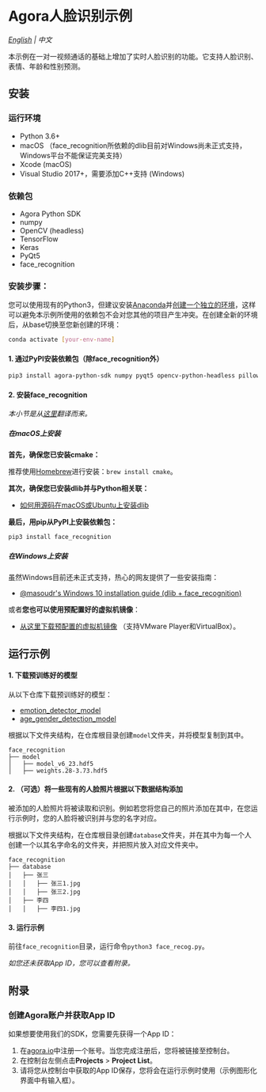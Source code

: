 # Agora人脸识别示例

*[English](README.md) | 中文*

本示例在一对一视频通话的基础上增加了实时人脸识别的功能。它支持人脸识别、表情、年龄和性别预测。



## 安装

### 运行环境

- Python 3.6+
- macOS （face_recognition所依赖的dlib目前对Windows尚未正式支持，Windows平台不能保证完美支持）
- Xcode (macOS)
- Visual Studio 2017+，需要添加C++支持 (Windows)

### 依赖包

- Agora Python SDK
- numpy
- OpenCV (headless)
- TensorFlow
- Keras
- PyQt5
- face_recognition

### 安装步骤：

您可以使用现有的Python3，但建议安装[Anaconda](https://www.anaconda.com/)并[创建一个独立的环境](https://docs.anaconda.com/anaconda/navigator/tutorials/manage-environments/#id3)，这样可以避免本示例所使用的依赖包不会对您其他的项目产生冲突。在创建全新的环境后，从base切换至您新创建的环境：

```bash
conda activate [your-env-name]
```

#### 1. 通过PyPI安装依赖包（除face_recognition外）

```bash
pip3 install agora-python-sdk numpy pyqt5 opencv-python-headless pillow keras tensorflow
```

#### 2. 安装face_recognition

*本小节是从[这里](https://github.com/ageitgey/face_recognition/blob/master/README.md#installation)翻译而来。*

##### 在macOS上安装

**首先，确保您已安装cmake：**

推荐使用[Homebrew](https://brew.sh/)进行安装：`brew install cmake`。

**其次，确保您已安装dlib并与Python相关联：**

- [如何用源码在macOS或Ubuntu上安装dlib](https://gist.github.com/ageitgey/629d75c1baac34dfa5ca2a1928a7aeaf)

**最后，用pip从PyPI上安装依赖包：**

```bash
pip3 install face_recognition
```

##### 在Windows上安装

虽然Windows目前还未正式支持，热心的网友提供了一些安装指南：

- [@masoudr's Windows 10 installation guide (dlib + face_recognition)](https://github.com/ageitgey/face_recognition/issues/175#issue-257710508)

或者**您也可以使用预配置好的虚拟机镜像**：

- [从这里下载预配置的虚拟机镜像](https://medium.com/@ageitgey/try-deep-learning-in-python-now-with-a-fully-pre-configured-vm-1d97d4c3e9b) （支持VMware Player和VirtualBox）。

## 运行示例

#### 1. 下载预训练好的模型

从以下仓库下载预训练好的模型：

- [emotion_detector_model](https://github.com/priya-dwivedi/face_and_emotion_detection/blob/master/emotion_detector_models/model_v6_23.hdf5)
- [age_gender_detection_model](https://github.com/yu4u/age-gender-estimation/releases/download/v0.5/weights.28-3.73.hdf5)

根据以下文件夹结构，在仓库根目录创建`model`文件夹，并将模型复制到其中。

```
face_recognition
├── model
│   ├── model_v6_23.hdf5
│   ├── weights.28-3.73.hdf5
```

#### 2. （可选）将一些现有的人脸照片根据以下数据结构添加

被添加的人脸照片将被读取和识别。例如若您将您自己的照片添加在其中，在您运行示例时，您的人脸将被识别并与您的名字对应。

根据以下文件夹结构，在仓库根目录创建`database`文件夹，并在其中为每一个人创建一个以其名字命名的文件夹，并把照片放入对应文件夹中。

```
face_recognition
├── database
│   ├── 张三
│   │   ├── 张三1.jpg
│   │   ├── 张三2.jpg
│   ├── 李四
│   │   ├── 李四1.jpg
```

#### 3. 运行示例

前往`face_recognition`目录，运行命令`python3 face_recog.py`。

*如您还未获取App ID，您可以查看附录。*



## 附录

### 创建Agora账户并获取App ID

如果想要使用我们的SDK，您需要先获得一个App ID：

1. 在[agora.io](https://dashboard.agora.io/signin/)中注册一个账号。当您完成注册后，您将被链接至控制台。
2. 在控制台左侧点击**Projects** > **Project List**。
3. 请将您从控制台中获取的App ID保存，您将会在运行示例时使用（示例图形化界面中有输入框）。
